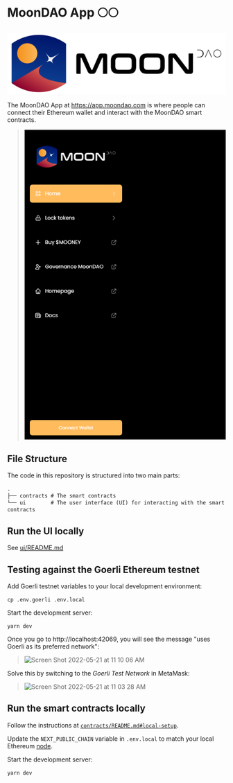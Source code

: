 # MoonDAO App 🌕🌕

[![](/ui/public/Original_Black.png)](https://app.moondao.com)

The MoonDAO App at https://app.moondao.com is where people can connect their Ethereum wallet and interact with the MoonDAO smart contracts.

> [![app](/ui/public/screenshot.png)](https://app.moondao.com)

## File Structure

The code in this repository is structured into two main parts:

```
.
├── contracts # The smart contracts
└── ui        # The user interface (UI) for interacting with the smart contracts
```

## Run the UI locally

See [ui/README.md](ui/README.md)

## Testing against the Goerli Ethereum testnet

Add Goerli testnet variables to your local development environment:
```
cp .env.goerli .env.local
```

Start the development server:
```
yarn dev
```

Once you go to http://localhost:42069, you will see the message "uses Goerli as its preferred network":

> <img width="966" alt="Screen Shot 2022-05-21 at 11 10 06 AM" src="https://user-images.githubusercontent.com/95955389/169633157-50b239e4-9b4f-484d-a62e-8c3b6627dc29.png">

Solve this by switching to the _Goerli Test Network_ in MetaMask:

> <img width="328" alt="Screen Shot 2022-05-21 at 11 03 28 AM" src="https://user-images.githubusercontent.com/95955389/169633167-3570d17b-e7a9-4726-a377-e4a4ce455f5e.png">


## Run the smart contracts locally

Follow the instructions at [`contracts/README.md#local-setup`](https://github.com/nation3/app/blob/main/contracts/README.md#local-setup).

Update the `NEXT_PUBLIC_CHAIN` variable in `.env.local` to match your local Ethereum [node](https://github.com/nation3/app/blob/main/contracts/README.md#running-a-node).

Start the development server:
```
yarn dev
```
